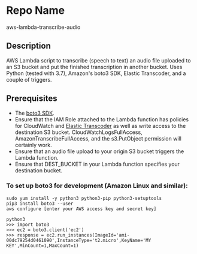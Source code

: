 Repo Name
=========
aws-lambda-transcribe-audio

Description
---------------
AWS Lambda script to transcribe (speech to text) an audio file uploaded to an S3 bucket and put the finished transcription in another bucket. Uses Python (tested with 3.7), Amazon's boto3 SDK, Elastic Transcoder, and a couple of triggers.

Prerequisites
---------------
* The [boto3 SDK](https://aws.amazon.com/sdk-for-python/).
* Ensure that the IAM Role attached to the Lambda function has policies for CloudWatch and [Elastic Transcoder](https://docs.aws.amazon.com/transcribe/index.html) as well as write access to the destination S3 bucket. CloudWatchLogsFullAccess, AmazonTranscribeFullAccess, and the s3.PutObject permission will certainly work.
* Ensure that an audio file upload to your origin S3 bucket triggers the Lambda function.
* Ensure that DEST_BUCKET in your Lambda function specifies your destination bucket.

### To set up boto3 for development (Amazon Linux and similar):
```
sudo yum install -y python3 python3-pip python3-setuptools
pip3 install boto3 --user
aws configure [enter your AWS access key and secret key]

python3
>>> import boto3
>>> ec2 = boto3.client('ec2')
>>> response = ec2.run_instances(ImageId='ami-00dc79254d0461090',InstanceType='t2.micro',KeyName='MY KEY',MinCount=1,MaxCount=1)
```